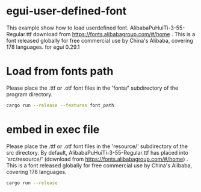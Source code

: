 # egui-user-defined-font
This example show how to load userdefined font. AlibabaPuHuiTi-3-55-Regular.ttf download from https://fonts.alibabagroup.com/#/home . This is a font released globally for free commercial use by China's Alibaba, covering 178 languages.
for egui 0.29.1


# Load from fonts path
Please place the .ttf or .otf font files in the 'fonts/' subdirectory of the program directory.

```bash
cargo run --release --features font_path
```

# embed in exec file
Please place the .ttf or .otf font files in the 'resource/' subdirectory of the src directory. By default, AlibabaPuHuiTi-3-55-Regular.ttf has placed into 'src/resource/' (download from https://fonts.alibabagroup.com/#/home) . This is a font released globally for free commercial use by China's Alibaba, covering 178 languages.
```bash
cargo run --release
```
